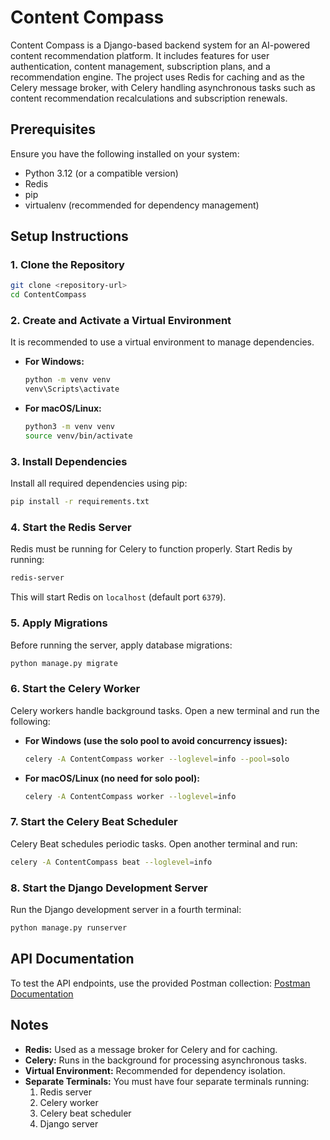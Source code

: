 # Content Compass

Content Compass is a Django-based backend system for an AI-powered content recommendation platform. It includes features for user authentication, content management, subscription plans, and a recommendation engine. The project uses Redis for caching and as the Celery message broker, with Celery handling asynchronous tasks such as content recommendation recalculations and subscription renewals.

## Prerequisites

Ensure you have the following installed on your system:
- Python 3.12 (or a compatible version)
- Redis
- pip
- virtualenv (recommended for dependency management)

## Setup Instructions

### 1. Clone the Repository

```bash
git clone <repository-url>
cd ContentCompass
```

### 2. Create and Activate a Virtual Environment

It is recommended to use a virtual environment to manage dependencies.

- **For Windows:**
  ```bash
  python -m venv venv
  venv\Scripts\activate
  ```

- **For macOS/Linux:**
  ```bash
  python3 -m venv venv
  source venv/bin/activate
  ```

### 3. Install Dependencies

Install all required dependencies using pip:

```bash
pip install -r requirements.txt
```

### 4. Start the Redis Server

Redis must be running for Celery to function properly. Start Redis by running:

```bash
redis-server
```

This will start Redis on `localhost` (default port `6379`).

### 5. Apply Migrations

Before running the server, apply database migrations:

```bash
python manage.py migrate
```

### 6. Start the Celery Worker

Celery workers handle background tasks. Open a new terminal and run the following:

- **For Windows (use the solo pool to avoid concurrency issues):**
  
  ```bash
  celery -A ContentCompass worker --loglevel=info --pool=solo
  ```

- **For macOS/Linux (no need for solo pool):**
  
  ```bash
  celery -A ContentCompass worker --loglevel=info
  ```

### 7. Start the Celery Beat Scheduler

Celery Beat schedules periodic tasks. Open another terminal and run:

```bash
celery -A ContentCompass beat --loglevel=info
```

### 8. Start the Django Development Server

Run the Django development server in a fourth terminal:

```bash
python manage.py runserver
```

## API Documentation

To test the API endpoints, use the provided Postman collection:
[Postman Documentation](https://www.postman.com/payload-cosmologist-68093031/content-compass/overview)

## Notes

- **Redis:** Used as a message broker for Celery and for caching.
- **Celery:** Runs in the background for processing asynchronous tasks.
- **Virtual Environment:** Recommended for dependency isolation.
- **Separate Terminals:** You must have four separate terminals running:
  1. Redis server
  2. Celery worker
  3. Celery beat scheduler
  4. Django server